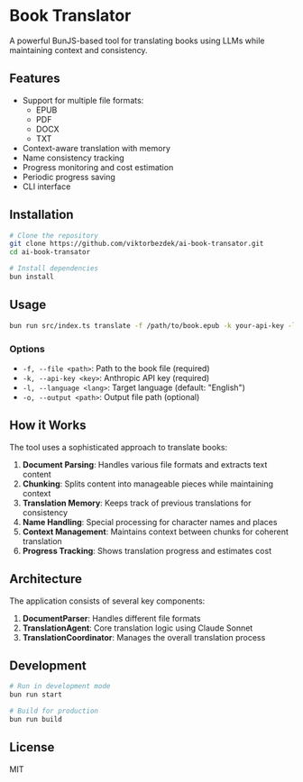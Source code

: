 # Book Translator

A powerful BunJS-based tool for translating books using LLMs while maintaining context and consistency.

## Features

- Support for multiple file formats:
  - EPUB
  - PDF
  - DOCX
  - TXT
- Context-aware translation with memory
- Name consistency tracking
- Progress monitoring and cost estimation
- Periodic progress saving
- CLI interface

## Installation

```bash
# Clone the repository
git clone https://github.com/viktorbezdek/ai-book-transator.git
cd ai-book-transator

# Install dependencies
bun install
```

## Usage

```bash
bun run src/index.ts translate -f /path/to/book.epub -k your-api-key -l "Target Language"
```

### Options

- `-f, --file <path>`: Path to the book file (required)
- `-k, --api-key <key>`: Anthropic API key (required)
- `-l, --language <lang>`: Target language (default: "English")
- `-o, --output <path>`: Output file path (optional)

## How it Works

The tool uses a sophisticated approach to translate books:

1. **Document Parsing**: Handles various file formats and extracts text content
2. **Chunking**: Splits content into manageable pieces while maintaining context
3. **Translation Memory**: Keeps track of previous translations for consistency
4. **Name Handling**: Special processing for character names and places
5. **Context Management**: Maintains context between chunks for coherent translation
6. **Progress Tracking**: Shows translation progress and estimates cost

## Architecture

The application consists of several key components:

1. **DocumentParser**: Handles different file formats
2. **TranslationAgent**: Core translation logic using Claude Sonnet
3. **TranslationCoordinator**: Manages the overall translation process

## Development

```bash
# Run in development mode
bun run start

# Build for production
bun run build
```

## License

MIT
